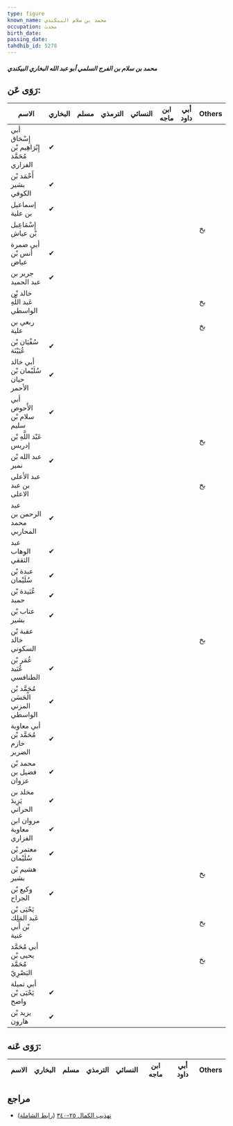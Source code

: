 ```yaml
---
type: figure
known_name: محمد بن سلام البيكندي
occupation: محدث
birth_date:
passing_date:
tahdhib_id: 5278
---
```

##### محمد بن سلام بن الفرج السلمي أبو عبد الله البخاري البيكندي

## رَوَى عَن:
| الاسم                                         | البخاري | مسلم | الترمذي | النسائي | ابن ماجه | أبي داود | Others |
| --------------------------------------------- | ------- | ---- | ------- | ------- | -------- | -------- | ------ |
| أبي إِسْحَاق إِبْرَاهِيم بْن مُحَمَّد الفزاري | ✔       |      |         |         |          |          |        |
| أَحْمَد بْن بشير الكوفي                       | ✔       |      |         |         |          |          |        |
| إسماعيل بن علية                               | ✔       |      |         |         |          |          |        |
| إِسْمَاعِيل بْن عياش                          |         |      |         |         |          |          | بخ     |
| أبي ضمرة أنس بْن عياض                         | ✔       |      |         |         |          |          |        |
| جرير بن عبد الحميد                            | ✔       |      |         |         |          |          |        |
| خالد بْن عَبد اللَّهِ الواسطي                 |         |      |         |         |          |          | بخ     |
| ربعي بن علية                                  |         |      |         |         |          |          | بخ     |
| سُفْيَان بْن عُيَيْنَة                        | ✔       |      |         |         |          |          |        |
| أبي خالد سُلَيْمان بْن حيان الأحمر            | ✔       |      |         |         |          |          |        |
| أبي الأَحوص سلام بْن سليم                     | ✔       |      |         |         |          |          |        |
| عَبْد اللَّهِ بْن إدريس                       |         |      |         |         |          |          | بخ     |
| عبد الله بْن نمير                             | ✔       |      |         |         |          |          |        |
| عبد الأعلى بن عبد الاعلى                      |         |      |         |         |          |          | بخ     |
| عبد الرحمن بن محمد المحاربي                   | ✔       |      |         |         |          |          |        |
| عبد الوهاب الثقفي                             | ✔       |      |         |         |          |          |        |
| عبدة بْن سُلَيْمان                            | ✔       |      |         |         |          |          |        |
| عُبَيدة بْن حميد                              | ✔       |      |         |         |          |          |        |
| عتاب بْن بشير                                 | ✔       |      |         |         |          |          |        |
| عقبة بْن خالد السكوني                         |         |      |         |         |          |          | بخ     |
| عُمَر بْن عُبَيد الطنافسي                     | ✔       |      |         |         |          |          |        |
| مُحَمَّد بْن الْحَسَن المزني الواسطي          | ✔       |      |         |         |          |          |        |
| أبي معاوية مُحَمَّد بْن خازم الضرير           | ✔       |      |         |         |          |          |        |
| محمد بْن فضيل بن عزوان                        | ✔       |      |         |         |          |          |        |
| مخلد بن يَزِيدَ الحراني                       | ✔       |      |         |         |          |          |        |
| مروان ابن معاوية الفزاري                      | ✔       |      |         |         |          |          |        |
| معتمر بْن سُلَيْمان                           | ✔       |      |         |         |          |          |        |
| هشيم بْن بشير                                 |         |      |         |         |          |          | بخ     |
| وكيع بْن الجراح                               | ✔       |      |         |         |          |          |        |
| يَحْيَى بْن عَبد المَلِك بْن أَبي غنية        |         |      |         |         |          |          | بخ     |
| أبي مُحَمَّد يحيى بْن مُحَمَّد البَصْرِيّ     |         |      |         |         |          |          | بخ     |
| أبي تميلة يَحْيَى بْن واضح                    | ✔       |      |         |         |          |          |        |
| يزيد بْن هارون                                | ✔       |      |         |         |          |          |        |
## رَوَى عَنه:
| الاسم | البخاري | مسلم | الترمذي | النسائي | ابن ماجه | أبي داود | Others |
| ----- | ------- | ---- | ------- | ------- | -------- | -------- | ------ |
## مراجع
- [تهذيب الكمال ٢٥-٣٤٠](obsidian://open?vault=Tahdhib-al-Kamal&file=Figures/٥٢٧٨-محمد%20بن%20سلام%20بن%20الفرج%20السلمي%20أبو%20عبد%20الله%20البخاري%20البيكندي) ([رابط الشاملة](https://shamela.ws/book/3722/13433))